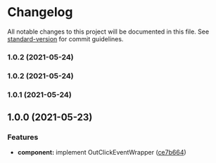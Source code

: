 # Changelog

All notable changes to this project will be documented in this file. See [standard-version](https://github.com/conventional-changelog/standard-version) for commit guidelines.

### 1.0.2 (2021-05-24)

### 1.0.2 (2021-05-24)

### 1.0.1 (2021-05-24)

## 1.0.0 (2021-05-23)


### Features

* **component:** implement OutClickEventWrapper ([ce7b664](https://github.com/andrebnassis/react-event-handler-wrapper/commit/ce7b6640213fbbbdb7811c9754ae8834ee6dc2c0))
